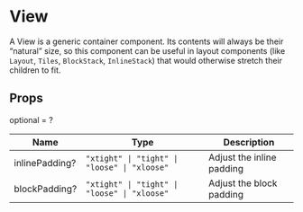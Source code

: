 # View

A View is a generic container component. Its contents will always be their
“natural” size, so this component can be useful in layout components (like `Layout`, `Tiles`,
`BlockStack`, `InlineStack`) that would otherwise stretch their children to fit.

## Props
optional = ?

| Name | Type | Description |
| --- | --- | --- |
| inlinePadding? | <code>"xtight" &#124; "tight" &#124; "loose" &#124; "xloose"</code> | Adjust the inline padding  |
| blockPadding? | <code>"xtight" &#124; "tight" &#124; "loose" &#124; "xloose"</code> | Adjust the block padding  |